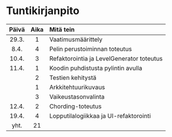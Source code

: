 # Tuntikirjanpito
| Päivä | Aika | Mitä tein  |
| :-: | :-: | :- |
| 29.3. | 1 | Vaatimusmäärittely |
| 8.4. | 4 | Pelin perustoiminnan toteutus |
| 10.4. | 3 | Refaktorointia ja LevelGenerator toteutus |
| 11.4. | 1 | Koodin puhdistusta pylintin avulla |
| | 2 | Testien kehitystä |
| | 1 | Arkkitehtuurikuvaus |
| | 3 | Vaikeustasonvalinta |
| 12.4. | 2 | Chording-toteutus |
| 19.4. | 4 | Lopputilalogiikkaa ja UI-refaktorointi |
| yht. | 21 | |
